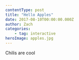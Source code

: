 ```yaml
---
contentType: post
title: "Hello Apples"
date: 2017-08-10T00:00:00.000Z
author: Zach
categories: 
	- tag: interactive
heroImage: apples.jpg
---
```

Chilis are cool